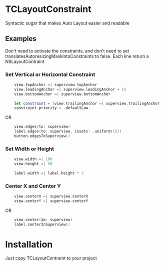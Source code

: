 # TCLayoutConstraint
 Syntactic sugar that makes Auto Layout easier and readable

## Examples
Don't need to activate the constraints, and don't need to set translatesAutoresizingMaskIntoConstraints to false.
Each line return a NSLayoutContraint

### Set Vertical or Horizontal Constraint
```swift
    view.topAnchor =| superview.topAnchor
    view.leadingAnchor =| superview.leadingAnchor + 15
    view.bottomAnchor =| superview.bottomAnchor
    
    let constraint = (view.trailingAnchor =| superview.trailingAnchor - 15)
    constraint.priority = .defaultLow
```
OR 

```swift
    view.edges(to: superview)
    label.edges(to: superview, insets: .uniform(15))
    button.edgesToSuperview()
```

### Set Width or Height
```swift
    view.width =| 100
    view.height =| 50
    
    label.width =| label.height * 2
```

### Center X and Center Y
```swift
    view.centerX =| superview.centerX
    view.centerY =| superview.centerY
```
OR

```swift
    view.center(in: superview)
    label.centerInSuperview()
```

# Installation
 Just copy TCLayoutContraint to your project
